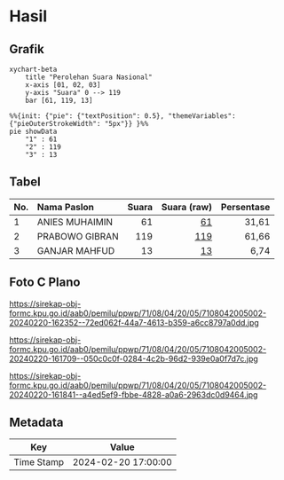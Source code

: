 # Hasil

## Grafik

```mermaid
xychart-beta
    title "Perolehan Suara Nasional"
    x-axis [01, 02, 03]
    y-axis "Suara" 0 --> 119
    bar [61, 119, 13]
```

```mermaid
%%{init: {"pie": {"textPosition": 0.5}, "themeVariables": {"pieOuterStrokeWidth": "5px"}} }%%
pie showData
    "1" : 61
    "2" : 119
    "3" : 13
```

## Tabel

| No. | Nama Paslon    | Suara | Suara (raw) | Persentase |
|:--- |:-------------- | -----:| -----------:| ----------:|
| 1   | ANIES MUHAIMIN | 61    | [61][p-1]   | 31,61      |
| 2   | PRABOWO GIBRAN | 119   | [119][p-2]  | 61,66      |
| 3   | GANJAR MAHFUD  | 13    | [13][p-3]   | 6,74       |


[p-1]: https://github.com/gigit-pemilu/pemilu-2024/blob/main/pilpres/hitung-suara/sub/71-sulawesi-utara/sub/08-bolaang-mongondow-utara/sub/04-bolangitang-barat/sub/2005-talaga-tomoagu/sub/002-tps/sub/paslon-1.txt
[p-2]: https://github.com/gigit-pemilu/pemilu-2024/blob/main/pilpres/hitung-suara/sub/71-sulawesi-utara/sub/08-bolaang-mongondow-utara/sub/04-bolangitang-barat/sub/2005-talaga-tomoagu/sub/002-tps/sub/paslon-2.txt
[p-3]: https://github.com/gigit-pemilu/pemilu-2024/blob/main/pilpres/hitung-suara/sub/71-sulawesi-utara/sub/08-bolaang-mongondow-utara/sub/04-bolangitang-barat/sub/2005-talaga-tomoagu/sub/002-tps/sub/paslon-3.txt

## Foto C Plano

https://sirekap-obj-formc.kpu.go.id/aab0/pemilu/ppwp/71/08/04/20/05/7108042005002-20240220-162352--72ed062f-44a7-4613-b359-a6cc8797a0dd.jpg

https://sirekap-obj-formc.kpu.go.id/aab0/pemilu/ppwp/71/08/04/20/05/7108042005002-20240220-161709--050c0c0f-0284-4c2b-96d2-939e0a0f7d7c.jpg

https://sirekap-obj-formc.kpu.go.id/aab0/pemilu/ppwp/71/08/04/20/05/7108042005002-20240220-161841--a4ed5ef9-fbbe-4828-a0a6-2963dc0d9464.jpg


## Metadata

| Key        | Value               |
| ---------- | ------------------- |
| Time Stamp | 2024-02-20 17:00:00 |



